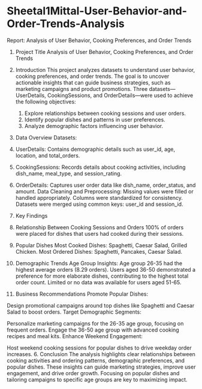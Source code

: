 # Sheetal1Mittal-User-Behavior-and-Order-Trends-Analysis

Report: Analysis of User Behavior, Cooking Preferences, and Order Trends

1. Project Title
Analysis of User Behavior, Cooking Preferences, and Order Trends

3. Introduction
This project analyzes datasets to understand user behavior, cooking preferences, and order trends. The goal is to uncover actionable insights that can guide business strategies, such as marketing campaigns and product promotions. Three datasets—UserDetails, CookingSessions, and OrderDetails—were used to achieve the following objectives:

   1. Explore relationships between cooking sessions and user orders.
   2. Identify popular dishes and patterns in user preferences.
   3. Analyze demographic factors influencing user behavior.

3. Data Overview
Datasets:
1. UserDetails:
   Contains demographic details such as user_id, age, location, and total_orders.
2. CookingSessions:
   Records details about cooking activities, including dish_name, meal_type, and session_rating.
3. OrderDetails:
   Captures user order data like dish_name, order_status, and amount.
Data Cleaning and Preprocessing:
   Missing values were filled or handled appropriately.
   Columns were standardized for consistency.
   Datasets were merged using common keys: user_id and session_id.
  
4. Key Findings
1. Relationship Between Cooking Sessions and Orders
   100% of orders were placed for dishes that users had cooked during their sessions.
2. Popular Dishes
   Most Cooked Dishes: Spaghetti, Caesar Salad, Grilled Chicken.
   Most Ordered Dishes: Spaghetti, Pancakes, Caesar Salad.
3. Demographic Trends
   Age Group Insights:
   Age group 26-35 had the highest average orders (8.29 orders).
   Users aged 36-50 demonstrated a preference for more elaborate dishes, contributing to the highest total order count.
   Limited or no data was available for users aged 51-65.
5. Business Recommendations
Promote Popular Dishes:

Design promotional campaigns around top dishes like Spaghetti and Caesar Salad to boost orders.
Target Demographic Segments:

Personalize marketing campaigns for the 26-35 age group, focusing on frequent orders.
Engage the 36-50 age group with advanced cooking recipes and meal kits.
Enhance Weekend Engagement:

Host weekend cooking sessions for popular dishes to drive weekday order increases.
6. Conclusion
The analysis highlights clear relationships between cooking activities and ordering patterns, demographic preferences, and popular dishes. These insights can guide marketing strategies, improve user engagement, and drive order growth. Focusing on popular dishes and tailoring campaigns to specific age groups are key to maximizing impact.

